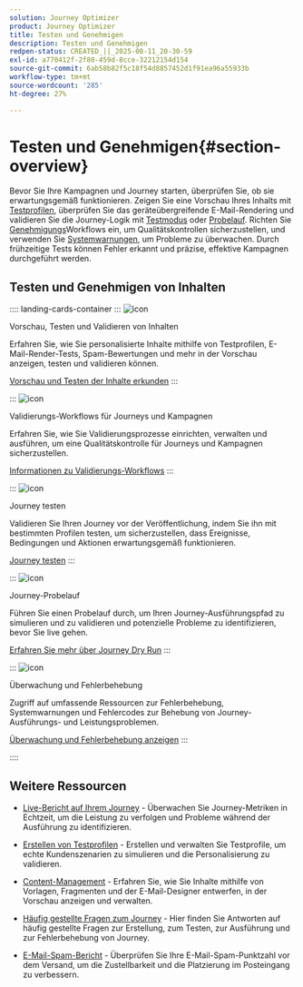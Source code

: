 ```yaml
---
solution: Journey Optimizer
product: Journey Optimizer
title: Testen und Genehmigen
description: Testen und Genehmigen
redpen-status: CREATED_||_2025-08-11_20-30-59
exl-id: a770412f-2f80-459d-8cce-32212154d154
source-git-commit: 6ab58b82f5c18f54d8857452d1f91ea96a55933b
workflow-type: tm+mt
source-wordcount: '285'
ht-degree: 27%

---
```


# Testen und Genehmigen{#section-overview}

Bevor Sie Ihre Kampagnen und Journey starten, überprüfen Sie, ob sie erwartungsgemäß funktionieren. Zeigen Sie eine Vorschau Ihres Inhalts mit [Testprofilen](../using/content-management/test-profiles.md), überprüfen Sie das geräteübergreifende E-Mail-Rendering und validieren Sie die Journey-Logik mit [Testmodus](../using/building-journeys/testing-the-journey.md) oder [Probelauf](../using/building-journeys/journey-dry-run.md). Richten Sie [Genehmigungs](../using/test-approve/gs-approval.md)Workflows ein, um Qualitätskontrollen sicherzustellen, und verwenden Sie [Systemwarnungen](../using/reports/alerts.md), um Probleme zu überwachen. Durch frühzeitige Tests können Fehler erkannt und präzise, effektive Kampagnen durchgeführt werden.

## Testen und Genehmigen von Inhalten

:::: landing-cards-container
:::
![icon](https://cdn.experienceleague.adobe.com/icons/list-check.svg)

Vorschau, Testen und Validieren von Inhalten

Erfahren Sie, wie Sie personalisierte Inhalte mithilfe von Testprofilen, E-Mail-Render-Tests, Spam-Bewertungen und mehr in der Vorschau anzeigen, testen und validieren können.

[Vorschau und Testen der Inhalte erkunden](preview-test-landing-page.md)
:::

:::
![icon](https://cdn.experienceleague.adobe.com/icons/shield-halved.svg)

Validierungs-Workflows für Journeys und Kampagnen

Erfahren Sie, wie Sie Validierungsprozesse einrichten, verwalten und ausführen, um eine Qualitätskontrolle für Journeys und Kampagnen sicherzustellen.

[Informationen zu Validierungs-Workflows](approve-landing-page.md)
:::

:::
![icon](https://cdn.experienceleague.adobe.com/icons/bullseye.svg)

Journey testen

Validieren Sie Ihren Journey vor der Veröffentlichung, indem Sie ihn mit bestimmten Profilen testen, um sicherzustellen, dass Ereignisse, Bedingungen und Aktionen erwartungsgemäß funktionieren.

[Journey testen](../using/building-journeys/testing-the-journey.md)
:::

:::
![icon](https://cdn.experienceleague.adobe.com/icons/code-branch.svg)

Journey-Probelauf

Führen Sie einen Probelauf durch, um Ihren Journey-Ausführungspfad zu simulieren und zu validieren und potenzielle Probleme zu identifizieren, bevor Sie live gehen.

[Erfahren Sie mehr über Journey Dry Run](../using/building-journeys/journey-dry-run.md)
:::

:::
![icon](https://cdn.experienceleague.adobe.com/icons/chart-line.svg)

Überwachung und Fehlerbehebung

Zugriff auf umfassende Ressourcen zur Fehlerbehebung, Systemwarnungen und Fehlercodes zur Behebung von Journey-Ausführungs- und Leistungsproblemen.

[Überwachung und Fehlerbehebung anzeigen](troubleshoot-journey-landing-page.md)
:::

::::

## Weitere Ressourcen

* [Live-Bericht auf Ihrem Journey](../using/building-journeys/report-journey.md) - Überwachen Sie Journey-Metriken in Echtzeit, um die Leistung zu verfolgen und Probleme während der Ausführung zu identifizieren.

* [Erstellen von Testprofilen](../using/audience/creating-test-profiles.md) - Erstellen und verwalten Sie Testprofile, um echte Kundenszenarien zu simulieren und die Personalisierung zu validieren.

* [Content-Management](content-management-landing-page.md) - Erfahren Sie, wie Sie Inhalte mithilfe von Vorlagen, Fragmenten und der E-Mail-Designer entwerfen, in der Vorschau anzeigen und verwalten.

* [Häufig gestellte Fragen zum Journey](../using/building-journeys/journey-faq.md) - Hier finden Sie Antworten auf häufig gestellte Fragen zur Erstellung, zum Testen, zur Ausführung und zur Fehlerbehebung von Journey.

* [E-Mail-Spam-Bericht](../using/content-management/spam-report.md) - Überprüfen Sie Ihre E-Mail-Spam-Punktzahl vor dem Versand, um die Zustellbarkeit und die Platzierung im Posteingang zu verbessern.
